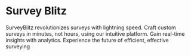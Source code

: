 # Survey Blitz
SurveyBlitz revolutionizes surveys with lightning speed. Craft custom surveys in minutes, not hours, using our intuitive platform. Gain real-time insights with analytics. Experience the future of efficient, effective surveying

